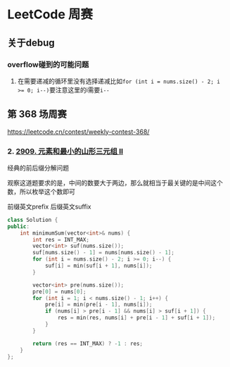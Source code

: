 # LeetCode 周赛

## 关于debug

### overflow碰到的可能问题

1. 在需要递减的循环里没有选择递减比如` for (int i = nums.size() - 2; i >= 0; i--) `要注意这里的i需要`i--`



## 第 368 场周赛

https://leetcode.cn/contest/weekly-contest-368/



### 2. [2909. 元素和最小的山形三元组 II](https://leetcode.cn/problems/minimum-sum-of-mountain-triplets-ii/)

经典的前后缀分解问题

观察这道题要求的是，中间的数要大于两边，那么就相当于最关键的是中间这个数，所以枚举这个数即可

前缀英文prefix 后缀英文suffix

```cpp
class Solution {
public:
    int minimumSum(vector<int>& nums) {
        int res = INT_MAX;
        vector<int> suf(nums.size());
        suf[nums.size() - 1] = nums[nums.size() - 1];
        for (int i = nums.size() - 2; i >= 0; i--) {
            suf[i] = min(suf[i + 1], nums[i]);
        }

        vector<int> pre(nums.size());
        pre[0] = nums[0];
        for (int i = 1; i < nums.size() - 1; i++) {
            pre[i] = min(pre[i - 1], nums[i]);
            if (nums[i] > pre[i - 1] && nums[i] > suf[i + 1]) {
                res = min(res, nums[i] + pre[i - 1] + suf[i + 1]);
            }
        }

        return (res == INT_MAX) ? -1 : res;
    }
};
```



